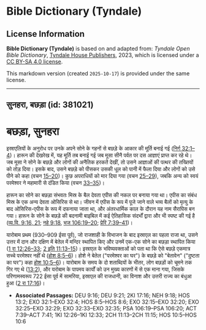 # Bible Dictionary (Tyndale)

## License Information

**Bible Dictionary (Tyndale)** is based on and adapted from: _Tyndale Open Bible Dictionary_, [Tyndale House Publishers](https://tyndaleopenresources.com/), 2023, which is licensed under a [CC BY-SA 4.0 license](https://creativecommons.org/licenses/by-sa/4.0/legalcode.en).

This markdown version (created `2025-10-17`) is provided under the same license.



--------------------------------

## सुनहरा, बछड़ा (id: 381021)

बछड़ा, सुनहरा
=============

इस्राएलियों के अनुरोध पर उनके अपने सोने के गहनों से बछड़े के आकार की मूर्ति बनाई गई ([निर्ग 32:1–4](https://ref.ly/Exod32:1-Exod32:4))। हारून की देखरेख में, यह मूर्ति तब बनाई गई जब मूसा सीनै पर्वत पर दस आज्ञाएं प्राप्त कर रहे थे। जब मूसा ने सोने के बछड़े और लोगों की अनैतिक हरकतें देखीं, तो उसने आज्ञाओं की पत्थर की तख्तियों को तोड़ दिया। इसके बाद, उसने बछड़े को पीसकर उसकी धूल को पानी में फैला दिया और लोगों को उसे पीने को कहा (वचन [15–20](https://ref.ly/Exod32:15-Exod32:20))। कुछ अपराधियों को मार दिया गया (वचन [25–29](https://ref.ly/Exod32:25-Exod32:29)), जबकि अन्य को स्वयं परमेश्वर ने महामारी से दंडित किया (वचन [33–35](https://ref.ly/Exod32:33-Exod32:35))।

हारून का सोने का बछड़ा संभवतः मिस्र के बैल देवता एपीस की नकल पर बनाया गया था। एपीस का संबंध मिस्र के एक अन्य देवता ओसिरिस से था। जीवन में एपीस के रूप में पूजे जाने वाले भव्य बैलों को मृत्यु के बाद ओसिरिस\-एपीस के रूप में दफनाया जाता था, और अंतरधार्मिक काल के दौरान यह नाम सैरापिस बन गया। हारून के सोने के बछड़े की बदनामी बाइबिल में कई ऐतिहासिक संदर्भों द्वारा और भी स्पष्ट की गई है ([व्य.वि. 9:16, 21](https://ref.ly/Deut9:16,Deut9:21); [नहे 9:18](https://ref.ly/Neh9:18), [भज 106:19–20](https://ref.ly/Ps106:19-Ps106:20); [प्रेरि 7:39–41](https://ref.ly/Acts7:39-Acts7:41))।

यारोबाम प्रथम (930–909 ईसा पूर्व), जो राजशाही के विभाजन के बाद इस्राएल का पहला राजा था, उसने उत्तर में दान और दक्षिण में बेतेल में मन्दिर स्थापित किए और उनमें एक\-एक सोने का बछड़ा स्थापित किया ([1 रा 12:26–33](https://ref.ly/1Kgs12:26-1Kgs12:33); [2 इति 11:13–15](https://ref.ly/2Chr11:13-2Chr11:15))। इस्राएल के भविष्यवक्ताओं को पता था कि ऐसे बछड़े एकमात्र सच्चे परमेश्वर नहीं थे ([होश 8:5–6](https://ref.ly/Hos8:5-Hos8:6))। होशे ने बेतेल ("परमेश्वर का घर") के बछड़े को "बेतावेन" ("दुष्टता का घर") कहा [होश 10:5–6](https://ref.ly/Hos10:5-Hos10:6))। यारोबाम के समय के दो शताब्दियों के भीतर, लोग बछड़ों को चूमने तक गिर गए थे ([13:2](https://ref.ly/Hos13:2)), और यरोबाम के पापमय कार्यों को उन मुख्य कारणों में से एक माना गया, जिसके परिणामस्वरूप 722 ईसा पूर्व में सामरिया, इस्राएल की राजधानी, का विनाश और उत्तरी राज्य का बंधुआ हुआ ([2 रा 17:16](https://ref.ly/2Kgs17:16))।

* **Associated Passages:** DEU 9:16; DEU 9:21; 2KI 17:16; NEH 9:18; HOS 13:2; EXO 32:1–EXO 32:4; HOS 8:5–HOS 8:6; EXO 32:15–EXO 32:20; EXO 32:25–EXO 32:29; EXO 32:33–EXO 32:35; PSA 106:19–PSA 106:20; ACT 7:39–ACT 7:41; 1KI 12:26–1KI 12:33; 2CH 11:13–2CH 11:15; HOS 10:5–HOS 10:6

